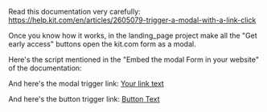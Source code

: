 Read this documentation very carefully: https://help.kit.com/en/articles/2605079-trigger-a-modal-with-a-link-click

Once you know how it works, in the landing_page project make all the "Get early access" buttons open the kit.com form as a modal.

Here's the script mentioned in the "Embed the modal Form in your website" of the documentation:
<script async data-uid="1fe98e99bc" src="https://yef.kit.com/1fe98e99bc/index.js"></script>

And here's the modal trigger link:
<a data-formkit-toggle="1fe98e99bc" href="https://yef.kit.com/1fe98e99bc">Your link text</a>

And here's the button trigger link:
<a data-formkit-toggle="1fe98e99bc" href="https://yef.kit.com/1fe98e99bc" class="button">Button Text</a>
